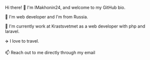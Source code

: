 Hi there! 👋
I'm IMakhonin24, and welcome to my GitHub bio.

👀 I'm web developer and I'm from Russia.

🔭 I'm currently work at Krastsvetmet as a web developer with php and laravel.

✈️ I love to travel.

📫 Reach out to me directly through my email
